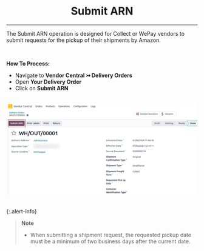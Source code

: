 <h1 align="center"><strong>  Submit ARN </strong></h1>

<hr>

The Submit ARN operation is designed for Collect or WePay vendors to submit requests for the pickup of their shipments by Amazon.

<br/>

**How To Process:**

* Navigate to **Vendor Central ↣ Delivery Orders**
* Open **Your Delivery Order**
* Click on **Submit ARN**

<br/>

<div align="center">
  <img src="./images/VC-17.png" alt="">
</div>

<br/>

{:.alert-info}
>
> **Note**
> 
> * When submitting a shipment request, the requested pickup date must be a minimum of two business days after the current date.

